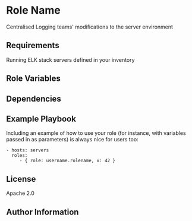 Role Name
=========

Centralised Logging teams' modifications to the server environment

Requirements
------------

Running ELK stack servers defined in your inventory

Role Variables
--------------


Dependencies
------------



Example Playbook
----------------

Including an example of how to use your role (for instance, with variables passed in as parameters) is always nice for users too:

    - hosts: servers
      roles:
         - { role: username.rolename, x: 42 }

License
-------

Apache 2.0

Author Information
------------------
